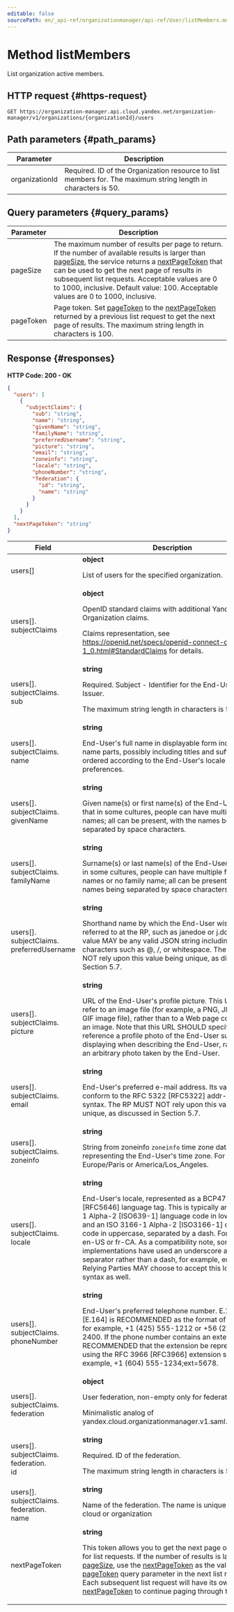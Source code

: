 ```yaml
---
editable: false
sourcePath: en/_api-ref/organizationmanager/api-ref/User/listMembers.md
---
```


# Method listMembers
List organization active members.
 

 
## HTTP request {#https-request}
```
GET https://organization-manager.api.cloud.yandex.net/organization-manager/v1/organizations/{organizationId}/users
```
 
## Path parameters {#path_params}
 
Parameter | Description
--- | ---
organizationId | Required. ID of the Organization resource to list members for.  The maximum string length in characters is 50.
 
## Query parameters {#query_params}
 
Parameter | Description
--- | ---
pageSize | The maximum number of results per page to return. If the number of available results is larger than [pageSize](/docs/organization-manager/api-ref/User/listMembers#query_params), the service returns a [nextPageToken](/docs/organization-manager/api-ref/User/listMembers#responses) that can be used to get the next page of results in subsequent list requests. Acceptable values are 0 to 1000, inclusive. Default value: 100.  Acceptable values are 0 to 1000, inclusive.
pageToken | Page token. Set [pageToken](/docs/organization-manager/api-ref/User/listMembers#query_params) to the [nextPageToken](/docs/organization-manager/api-ref/User/listMembers#responses) returned by a previous list request to get the next page of results.  The maximum string length in characters is 100.
 
## Response {#responses}
**HTTP Code: 200 - OK**

```json 
{
  "users": [
    {
      "subjectClaims": {
        "sub": "string",
        "name": "string",
        "givenName": "string",
        "familyName": "string",
        "preferredUsername": "string",
        "picture": "string",
        "email": "string",
        "zoneinfo": "string",
        "locale": "string",
        "phoneNumber": "string",
        "federation": {
          "id": "string",
          "name": "string"
        }
      }
    }
  ],
  "nextPageToken": "string"
}
```

 
Field | Description
--- | ---
users[] | **object**<br><p>List of users for the specified organization.</p> 
users[].<br>subjectClaims | **object**<br><p>OpenID standard claims with additional Yandex Cloud Organization claims.</p> <p>Claims representation, see https://openid.net/specs/openid-connect-core-1_0.html#StandardClaims for details.</p> 
users[].<br>subjectClaims.<br>sub | **string**<br><p>Required. Subject - Identifier for the End-User at the Issuer.</p> <p>The maximum string length in characters is 50.</p> 
users[].<br>subjectClaims.<br>name | **string**<br><p>End-User's full name in displayable form including all name parts, possibly including titles and suffixes, ordered according to the End-User's locale and preferences.</p> 
users[].<br>subjectClaims.<br>givenName | **string**<br><p>Given name(s) or first name(s) of the End-User. Note that in some cultures, people can have multiple given names; all can be present, with the names being separated by space characters.</p> 
users[].<br>subjectClaims.<br>familyName | **string**<br><p>Surname(s) or last name(s) of the End-User. Note that in some cultures, people can have multiple family names or no family name; all can be present, with the names being separated by space characters.</p> 
users[].<br>subjectClaims.<br>preferredUsername | **string**<br><p>Shorthand name by which the End-User wishes to be referred to at the RP, such as janedoe or j.doe. This value MAY be any valid JSON string including special characters such as @, /, or whitespace. The RP MUST NOT rely upon this value being unique, as discussed in Section 5.7.</p> 
users[].<br>subjectClaims.<br>picture | **string**<br><p>URL of the End-User's profile picture. This URL MUST refer to an image file (for example, a PNG, JPEG, or GIF image file), rather than to a Web page containing an image. Note that this URL SHOULD specifically reference a profile photo of the End-User suitable for displaying when describing the End-User, rather than an arbitrary photo taken by the End-User.</p> 
users[].<br>subjectClaims.<br>email | **string**<br><p>End-User's preferred e-mail address. Its value MUST conform to the RFC 5322 [RFC5322] addr-spec syntax. The RP MUST NOT rely upon this value being unique, as discussed in Section 5.7.</p> 
users[].<br>subjectClaims.<br>zoneinfo | **string**<br><p>String from zoneinfo ``zoneinfo`` time zone database representing the End-User's time zone. For example, Europe/Paris or America/Los_Angeles.</p> 
users[].<br>subjectClaims.<br>locale | **string**<br><p>End-User's locale, represented as a BCP47 [RFC5646] language tag. This is typically an ISO 639-1 Alpha-2 [ISO639-1] language code in lowercase and an ISO 3166-1 Alpha-2 [ISO3166-1] country code in uppercase, separated by a dash. For example, en-US or fr-CA. As a compatibility note, some implementations have used an underscore as the separator rather than a dash, for example, en_US; Relying Parties MAY choose to accept this locale syntax as well.</p> 
users[].<br>subjectClaims.<br>phoneNumber | **string**<br><p>End-User's preferred telephone number. E.164 [E.164] is RECOMMENDED as the format of this Claim, for example, +1 (425) 555-1212 or +56 (2) 687 2400. If the phone number contains an extension, it is RECOMMENDED that the extension be represented using the RFC 3966 [RFC3966] extension syntax, for example, +1 (604) 555-1234;ext=5678.</p> 
users[].<br>subjectClaims.<br>federation | **object**<br><p>User federation, non-empty only for federated users.</p> <p>Minimalistic analog of yandex.cloud.organizationmanager.v1.saml.Federation</p> 
users[].<br>subjectClaims.<br>federation.<br>id | **string**<br><p>Required. ID of the federation.</p> <p>The maximum string length in characters is 50.</p> 
users[].<br>subjectClaims.<br>federation.<br>name | **string**<br><p>Name of the federation. The name is unique within the cloud or organization</p> 
nextPageToken | **string**<br><p>This token allows you to get the next page of results for list requests. If the number of results is larger than <a href="/docs/organization-manager/api-ref/User/listMembers#query_params">pageSize</a>, use the <a href="/docs/organization-manager/api-ref/User/listMembers#responses">nextPageToken</a> as the value for the <a href="/docs/organization-manager/api-ref/User/listMembers#query_params">pageToken</a> query parameter in the next list request. Each subsequent list request will have its own <a href="/docs/organization-manager/api-ref/User/listMembers#responses">nextPageToken</a> to continue paging through the results.</p> 